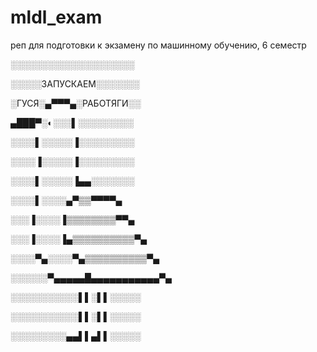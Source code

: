 # mldl_exam
реп для подготовки к экзамену по машинному обучению, 6 семестр

░░░░░░░░░░░░░░░░░░░░

░░░░░ЗАПУСКАЕМ░░░░░░░

░ГУСЯ░▄▀▀▀▄░РАБОТЯГИ░░

▄███▀░◐░░░▌░░░░░░░░░

░░░░▌░░░░░▐░░░░░░░░░

░░░░▐░░░░░▐░░░░░░░░░

░░░░▌░░░░░▐▄▄░░░░░░░

░░░░▌░░░░▄▀▒▒▀▀▀▀▄

░░░▐░░░░▐▒▒▒▒▒▒▒▒▀▀▄

░░░▐░░░░▐▄▒▒▒▒▒▒▒▒▒▒▀▄

░░░░▀▄░░░░▀▄▒▒▒▒▒▒▒▒▒▒▀▄

░░░░░░▀▄▄▄▄▄█▄▄▄▄▄▄▄▄▄▄▄▀▄

░░░░░░░░░░░▌▌░▌▌░░░░░

░░░░░░░░░░░▌▌░▌▌░░░░░

░░░░░░░░░▄▄▌▌▄▌▌░░░░░


